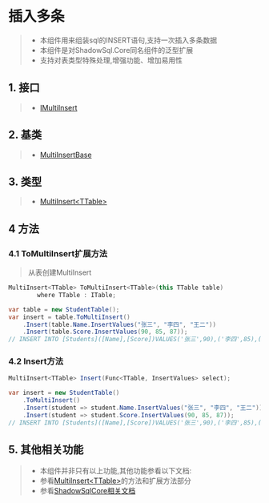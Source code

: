 # 插入多条
>* 本组件用来组装sql的INSERT语句,支持一次插入多条数据
>* 本组件是对ShadowSql.Core同名组件的泛型扩展
>* 支持对表类型特殊处理,增强功能、增加易用性

## 1. 接口
>* [IMultiInsert](xref:ShadowSql.Insert.IMultiInsert)

## 2. 基类
>* [MultiInsertBase](xref:ShadowSql.Insert.MultiInsertBase)

## 3. 类型
>* [MultiInsert\<TTable\>](xref:ShadowSql.Insert.MultiInsert%601)

## 4 方法
### 4.1 ToMultiInsert扩展方法
>从表创建MultiInsert
```csharp
MultiInsert<TTable> ToMultiInsert<TTable>(this TTable table)
        where TTable : ITable;
```
```csharp
var table = new StudentTable();
var insert = table.ToMultiInsert()
    .Insert(table.Name.InsertValues("张三", "李四", "王二"))
    .Insert(table.Score.InsertValues(90, 85, 87));
// INSERT INTO [Students]([Name],[Score])VALUES('张三',90),('李四',85),('王二',87)
```

### 4.2 Insert方法
```csharp
MultiInsert<TTable> Insert(Func<TTable, InsertValues> select);
```
```csharp
var insert = new StudentTable()
    .ToMultiInsert()
    .Insert(student => student.Name.InsertValues("张三", "李四", "王二"))
    .Insert(student => student.Score.InsertValues(90, 85, 87));
// INSERT INTO [Students]([Name],[Score])VALUES('张三',90),('李四',85),('王二',87)
```

## 5. 其他相关功能
>* 本组件并非只有以上功能,其他功能参看以下文档:
>* 参看[MultiInsert\<TTable\>](xref:ShadowSql.Insert.MultiInsert%601)的方法和扩展方法部分
>* 参看[ShadowSqlCore相关文档](../../shadowcore/insert/multi.md)